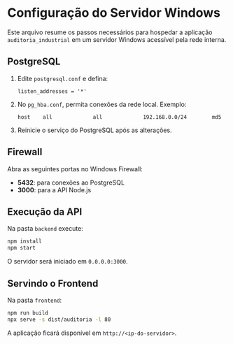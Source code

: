 # Configuração do Servidor Windows

Este arquivo resume os passos necessários para hospedar a aplicação `auditoria_industrial` em um servidor Windows acessível pela rede interna.

## PostgreSQL
1. Edite `postgresql.conf` e defina:
   ```
   listen_addresses = '*'
   ```
2. No `pg_hba.conf`, permita conexões da rede local. Exemplo:
   ```
   host    all             all             192.168.0.0/24        md5
   ```
3. Reinicie o serviço do PostgreSQL após as alterações.

## Firewall
Abra as seguintes portas no Windows Firewall:
- **5432**: para conexões ao PostgreSQL
- **3000**: para a API Node.js

## Execução da API
Na pasta `backend` execute:
```bash
npm install
npm start
```
O servidor será iniciado em `0.0.0.0:3000`.

## Servindo o Frontend
Na pasta `frontend`:
```bash
npm run build
npx serve -s dist/auditoria -l 80
```
A aplicação ficará disponível em `http://<ip-do-servidor>`.
